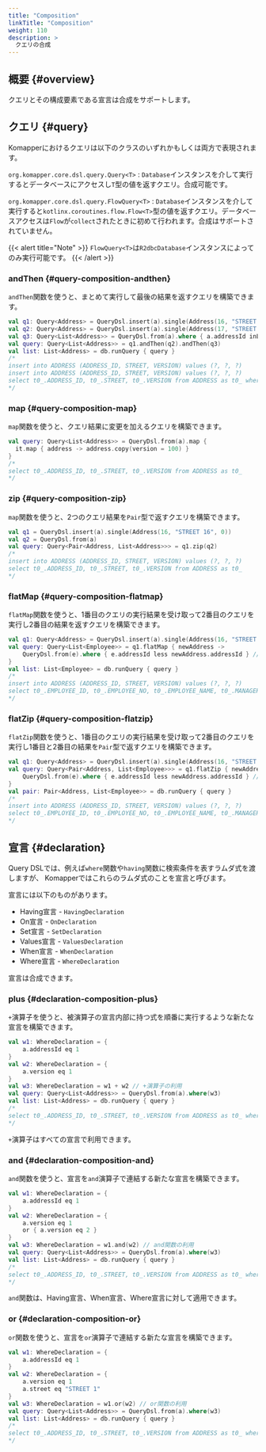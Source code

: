 ```yaml
---
title: "Composition"
linkTitle: "Composition"
weight: 110
description: >
  クエリの合成
---
```


## 概要 {#overview}

クエリとその構成要素である宣言は合成をサポートします。

## クエリ {#query}

Komapperにおけるクエリは以下のクラスのいずれかもしくは両方で表現されます。

`org.komapper.core.dsl.query.Query<T>`
: `Database`インスタンスを介して実行するとデータベースにアクセスし`T`型の値を返すクエリ。合成可能です。

`org.komapper.core.dsl.query.FlowQuery<T>`
: `Database`インスタンスを介して実行すると`kotlinx.coroutines.flow.Flow<T>`型の値を返すクエリ。データベースアクセスは`Flow`が`collect`されたときに初めて行われます。合成はサポートされていません。

{{< alert title="Note" >}}
`FlowQuery<T>`は`R2dbcDatabase`インスタンスによってのみ実行可能です。
{{< /alert >}}

### andThen {#query-composition-andthen}

`andThen`関数を使うと、まとめて実行して最後の結果を返すクエリを構築できます。

```kotlin
val q1: Query<Address> = QueryDsl.insert(a).single(Address(16, "STREET 16", 0))
val q2: Query<Address> = QueryDsl.insert(a).single(Address(17, "STREET 17", 0))
val q3: Query<List<Address>> = QueryDsl.from(a).where { a.addressId inList listOf(16, 17) }
val query: Query<List<Address>> = q1.andThen(q2).andThen(q3)
val list: List<Address> = db.runQuery { query }
/*
insert into ADDRESS (ADDRESS_ID, STREET, VERSION) values (?, ?, ?)
insert into ADDRESS (ADDRESS_ID, STREET, VERSION) values (?, ?, ?)
select t0_.ADDRESS_ID, t0_.STREET, t0_.VERSION from ADDRESS as t0_ where t0_.ADDRESS_ID in (?, ?)
*/
```

### map {#query-composition-map}

`map`関数を使うと、クエリ結果に変更を加えるクエリを構築できます。

```kotlin
val query: Query<List<Address>> = QueryDsl.from(a).map { 
  it.map { address -> address.copy(version = 100) }
}
/*
select t0_.ADDRESS_ID, t0_.STREET, t0_.VERSION from ADDRESS as t0_ 
*/
```

### zip {#query-composition-zip}

`map`関数を使うと、2つのクエリ結果を`Pair`型で返すクエリを構築できます。

```kotlin
val q1 = QueryDsl.insert(a).single(Address(16, "STREET 16", 0))
val q2 = QueryDsl.from(a)
val query: Query<Pair<Address, List<Address>>> = q1.zip(q2)
/*
insert into ADDRESS (ADDRESS_ID, STREET, VERSION) values (?, ?, ?)
select t0_.ADDRESS_ID, t0_.STREET, t0_.VERSION from ADDRESS as t0_
*/
```

### flatMap {#query-composition-flatmap}

`flatMap`関数を使うと、1番目のクエリの実行結果を受け取って2番目のクエリを実行し2番目の結果を返すクエリを構築できます。

```kotlin
val q1: Query<Address> = QueryDsl.insert(a).single(Address(16, "STREET 16", 0)) // 1st query
val query: Query<List<Employee>> = q1.flatMap { newAddress ->
    QueryDsl.from(e).where { e.addressId less newAddress.addressId } // 2nd query
}
val list: List<Employee> = db.runQuery { query }
/*
insert into ADDRESS (ADDRESS_ID, STREET, VERSION) values (?, ?, ?)
select t0_.EMPLOYEE_ID, t0_.EMPLOYEE_NO, t0_.EMPLOYEE_NAME, t0_.MANAGER_ID, t0_.HIREDATE, t0_.SALARY, t0_.DEPARTMENT_ID, t0_.ADDRESS_ID, t0_.VERSION from EMPLOYEE as t0_ where t0_.ADDRESS_ID < ?
*/
```

### flatZip {#query-composition-flatzip}

`flatZip`関数を使うと、1番目のクエリの実行結果を受け取って2番目のクエリを実行し1番目と2番目の結果を`Pair`型で返すクエリを構築できます。

```kotlin
val q1: Query<Address> = QueryDsl.insert(a).single(Address(16, "STREET 16", 0)) // 1st query
val query: Query<Pair<Address, List<Employee>>> = q1.flatZip { newAddress ->
    QueryDsl.from(e).where { e.addressId less newAddress.addressId } // 2nd query
}
val pair: Pair<Address, List<Employee>> = db.runQuery { query }
/*
insert into ADDRESS (ADDRESS_ID, STREET, VERSION) values (?, ?, ?)
select t0_.EMPLOYEE_ID, t0_.EMPLOYEE_NO, t0_.EMPLOYEE_NAME, t0_.MANAGER_ID, t0_.HIREDATE, t0_.SALARY, t0_.DEPARTMENT_ID, t0_.ADDRESS_ID, t0_.VERSION from EMPLOYEE as t0_ where t0_.ADDRESS_ID < ?
*/
```

## 宣言 {#declaration}

Query DSLでは、例えば`where`関数や`having`関数に検索条件を表すラムダ式を渡しますが、
Komapperではこれらのラムダ式のことを宣言と呼びます。

宣言には以下のものがあります。

- Having宣言 - `HavingDeclaration`
- On宣言 - `OnDeclaration`
- Set宣言 - `SetDeclaration`
- Values宣言 - `ValuesDeclaration`
- When宣言 - `WhenDeclaration`
- Where宣言 - `WhereDeclaration`

宣言は合成できます。

### plus {#declaration-composition-plus}

`+`演算子を使うと、被演算子の宣言内部に持つ式を順番に実行するような新たな宣言を構築できます。

```kotlin
val w1: WhereDeclaration = {
    a.addressId eq 1
}
val w2: WhereDeclaration = {
    a.version eq 1
}
val w3: WhereDeclaration = w1 + w2 // +演算子の利用
val query: Query<List<Address>> = QueryDsl.from(a).where(w3)
val list: List<Address> = db.runQuery { query }
/*
select t0_.ADDRESS_ID, t0_.STREET, t0_.VERSION from ADDRESS as t0_ where t0_.ADDRESS_ID = ? and t0_.VERSION = ?
*/
```

`+`演算子はすべての宣言で利用できます。

### and {#declaration-composition-and}

`and`関数を使うと、宣言を`and`演算子で連結する新たな宣言を構築できます。

```kotlin
val w1: WhereDeclaration = {
    a.addressId eq 1
}
val w2: WhereDeclaration = {
    a.version eq 1
    or { a.version eq 2 }
}
val w3: WhereDeclaration = w1.and(w2) // and関数の利用
val query: Query<List<Address>> = QueryDsl.from(a).where(w3)
val list: List<Address> = db.runQuery { query }
/*
select t0_.ADDRESS_ID, t0_.STREET, t0_.VERSION from ADDRESS as t0_ where t0_.ADDRESS_ID = ? and (t0_.VERSION = ? or (t0_.VERSION = ?))
*/
```

`and`関数は、Having宣言、When宣言、Where宣言に対して適用できます。

### or {#declaration-composition-or}

`or`関数を使うと、宣言を`or`演算子で連結する新たな宣言を構築できます。

```kotlin
val w1: WhereDeclaration = {
    a.addressId eq 1
}
val w2: WhereDeclaration = {
    a.version eq 1
    a.street eq "STREET 1"
}
val w3: WhereDeclaration = w1.or(w2) // or関数の利用
val query: Query<List<Address>> = QueryDsl.from(a).where(w3)
val list: List<Address> = db.runQuery { query }
/*
select t0_.ADDRESS_ID, t0_.STREET, t0_.VERSION from ADDRESS as t0_ where t0_.ADDRESS_ID = ? or (t0_.VERSION = ? and t0_.STREET = ?)
*/
```
